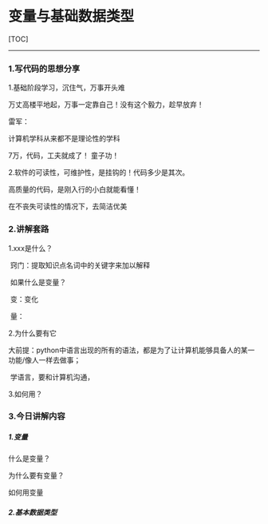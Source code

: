 # 变量与基础数据类型

[TOC]

------

### 1.写代码的思想分享

1.基础阶段学习，沉住气，万事开头难

万丈高楼平地起，万事一定靠自己！没有这个毅力，趁早放弃！

雷军：

计算机学科从来都不是理论性的学科

7万，代码，工夫就成了！
童子功！

2.软件的可读性，可维护性，是挂钩的！代码多少是其次。

高质量的代码，是刚入行的小白就能看懂！

在不丧失可读性的情况下，去简洁优美

### 2.讲解套路

1.xxx是什么？

​	窍门：提取知识点名词中的关键字来加以解释

​	如果什么是变量？

​	变：变化

​	量：

2.为什么要有它

​	大前提：python中语言出现的所有的语法，都是为了让计算机能够具备人的某一功能/像人一样去做事；

​	学语言，要和计算机沟通，

3.如何用？

### 3.今日讲解内容

##### 1.变量

什么是变量？

为什么要有变量？

如何用变量



##### 2.基本数据类型



